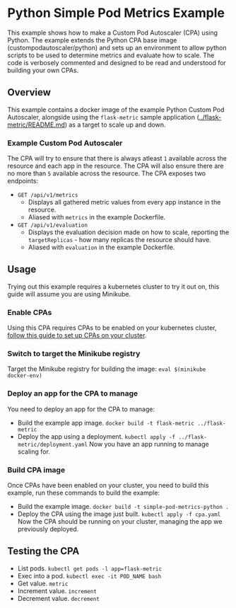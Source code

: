 # Python Simple Pod Metrics Example
This example shows how to make a Custom Pod Autoscaler (CPA) using Python.
The example extends the Python CPA base image (custompodautoscaler/python) and sets up an environment to allow python scripts to be used to determine metrics and evaluate how to scale.
The code is verbosely commented and designed to be read and understood for building your own CPAs.

## Overview
This example contains a docker image of the example Python Custom Pod Autoscaler, alongside using the `flask-metric` sample application ([../flask-metric/README.md](../flask-metric/README.md)) as a target to scale up and down.

### Example Custom Pod Autoscaler

The CPA will try to ensure that there is always atleast `1` available across the resource and each app in the resource.
The CPA will also ensure there are no more than `5` available across the resource.
The CPA exposes two endpoints:
* `GET /api/v1/metrics`
    * Displays all gathered metric values from every app instance in the resource.
    * Aliased with `metrics` in the example Dockerfile.
* `GET /api/v1/evaluation`
    * Displays the evaluation decision made on how to scale, reporting the `targetReplicas` - how many replicas the resource should have.
    * Aliased with `evaluation` in the example Dockerfile.

## Usage
Trying out this example requires a kubernetes cluster to try it out on, this guide will assume you are using Minikube.

### Enable CPAs
Using this CPA requires CPAs to be enabled on your kubernetes cluster, [follow this guide to set up CPAs on your cluster](https://github.com/jthomperoo/custom-pod-autoscaler-operator#installation).

### Switch to target the Minikube registry
Target the Minikube registry for building the image:
`eval $(minikube docker-env)`

### Deploy an app for the CPA to manage
You need to deploy an app for the CPA to manage:
* Build the example app image.
`docker build -t flask-metric ../flask-metric`
* Deploy the app using a deployment.
`kubectl apply -f ../flask-metric/deployment.yaml`
Now you have an app running to manage scaling for.

### Build CPA image
Once CPAs have been enabled on your cluster, you need to build this example, run these commands to build the example:
* Build the example image.
`docker build -t simple-pod-metrics-python .`
* Deploy the CPA using the image just built.
`kubectl apply -f cpa.yaml`
Now the CPA should be running on your cluster, managing the app we previously deployed.

## Testing the CPA
* List pods.
`kubectl get pods -l app=flask-metric`
* Exec into a pod.
`kubectl exec -it POD_NAME bash`
* Get value.
`metric`
* Increment value.
`increment`
* Decrement value.
`decrement`
